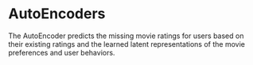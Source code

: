# AutoEncoders
The AutoEncoder predicts the missing movie ratings for users based on their existing ratings and the learned latent representations of the movie preferences and user behaviors.

